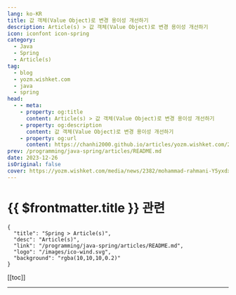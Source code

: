 ```yaml
---
lang: ko-KR
title: 값 객체(Value Object)로 변경 용이성 개선하기
description: Article(s) > 값 객체(Value Object)로 변경 용이성 개선하기
icon: iconfont icon-spring
category: 
  - Java
  - Spring
  - Article(s)
tag: 
  - blog
  - yozm.wishket.com
  - java
  - spring
head:
  - - meta:
    - property: og:title
      content: Article(s) > 값 객체(Value Object)로 변경 용이성 개선하기
    - property: og:description
      content: 값 객체(Value Object)로 변경 용이성 개선하기
    - property: og:url
      content: https://chanhi2000.github.io/articles/yozm.wishket.com/2382.html
prev: /programming/java-spring/articles/README.md
date: 2023-12-26
isOriginal: false
cover: https://yozm.wishket.com/media/news/2382/mohammad-rahmani-Y5yxdx2a4PI-unsplash.jpg
---
```


# {{ $frontmatter.title }} 관련

```component VPCard
{
  "title": "Spring > Article(s)",
  "desc": "Article(s)",
  "link": "/programming/java-spring/articles/README.md",
  "logo": "/images/ico-wind.svg",
  "background": "rgba(10,10,10,0.2)"
}
```

[[toc]]

---

<SiteInfo
  name="값 객체(Value Object)로 변경 용이성 개선하기 | 요즘IT"
  desc="29CM의 배송경험 스쿼드는 ‘고객이 구매 이후 걱정할 것이 없도록 한다.’라는 비전을 가지고 끊임없이 문제들을 해결해 나가고 있습니다. 이번에 주문취소, 반품 환불금액 계산에 관련된 로직 개선을 진행했는데요. 이 작업에서 값 객체를 활용한 경험을 공유하고자 글을 작성하게 되었습니다."
  url="https://yozm.wishket.com/magazine/detail/2382/"
  logo="https://yozm.wishket.com/static/renewal/img/global/gnb_yozmit.svg"
  preview="https://yozm.wishket.com/media/news/2382/mohammad-rahmani-Y5yxdx2a4PI-unsplash.jpg"/>

<!-- TODO: 작성 -->

